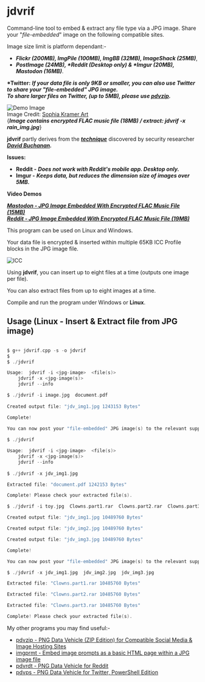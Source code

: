 # jdvrif

Command-line tool to embed & extract any file type via a JPG image. Share your "*file-embedded*" image on the following compatible sites.  

Image size limit is platform dependant:-  
* ***Flickr (200MB), ImgPile (100MB), ImgBB (32MB), ImageShack (25MB)***,
* ***PostImage (24MB), \*Reddit (Desktop only) & \*Imgur (20MB), Mastodon (16MB)***.

**\*Twitter:** ***If your data file is only *9KB or smaller*, you can also use Twitter to share your "*file-embedded*" JPG image.  
To share larger files on Twitter, *(up to 5MB)*, please use [pdvzip](https://github.com/CleasbyCode/pdvzip).***

![Demo Image](https://github.com/CleasbyCode/jdvrif/blob/main/demo_image/song.jpg)  
Image Credit: [Sophia Kramer Art](https://twitter.com/sophiakramerart/status/1688014531807584256)  
{***Image contains encrypted FLAC music file (18MB) / extract:  jdvrif  -x  rain_img.jpg***}   

**jdvrif** partly derives from the ***[technique](https://www.vice.com/en/article/bj4wxm/tiny-picture-twitter-complete-works-of-shakespeare-steganography)*** discovered by security researcher ***[David Buchanan](https://www.da.vidbuchanan.co.uk/).*** 

**Issues:**
* **Reddit -** ***Does not work with Reddit's mobile app. Desktop only.*** 
* **Imgur -** ***Keeps data, but reduces the dimension size of images over 5MB.***

**Video Demos**  

[***Mastodon - JPG Image Embedded With Encrypted FLAC Music File (15MB)***](https://youtu.be/S7O6-93vS_o)  
[***Reddit - JPG Image Embedded With Encrypted FLAC Music File (19MB)***](https://youtu.be/s_ejm3bd2Qg)

This program can be used on Linux and Windows.

Your data file is encrypted & inserted within multiple 65KB ICC Profile blocks in the JPG image file.

![ICC](https://github.com/CleasbyCode/jdvrif/blob/main/demo_image/icc.png)  

Using **jdvrif**, you can insert up to eight files at a time (outputs one image per file).  

You can also extract files from up to eight images at a time.

Compile and run the program under Windows or **Linux**.

## Usage (Linux - Insert & Extract file from JPG image)

```c

$ g++ jdvrif.cpp -s -o jdvrif
$
$ ./jdvrif 

Usage:  jdvrif -i <jpg-image>  <file(s)>  
	jdvrif -x <jpg-image(s)>  
	jdvrif --info

$ ./jdvrif -i image.jpg  document.pdf
  
Created output file: "jdv_img1.jpg 1243153 Bytes"  

Complete!  

You can now post your "file-embedded" JPG image(s) to the relevant supported platforms.
 
$ ./jdvrif

Usage:  jdvrif -i <jpg-image>  <file(s)>  
	jdvrif -x <jpg-image(s)>  
	jdvrif --info
        
$ ./jdvrif -x jdv_img1.jpg

Extracted file: "document.pdf 1242153 Bytes"

Complete! Please check your extracted file(s).

$ ./jdvrif -i toy.jpg  Clowns.part1.rar  Clowns.part2.rar  Clowns.part3.rar 

Created output file: "jdv_img1.jpg 10489760 Bytes"

Created output file: "jdv_img2.jpg 10489760 Bytes"

Created output file: "jdv_img3.jpg 10489760 Bytes"

Complete!

You can now post your "file-embedded" JPG image(s) to the relevant supported platforms.

$ ./jdvrif -x jdv_img1.jpg  jdv_img2.jpg  jdv_img3.jpg  

Extracted file: "Clowns.part1.rar 10485760 Bytes"

Extracted file: "Clowns.part2.rar 10485760 Bytes"

Extracted file: "Clowns.part3.rar 10485760 Bytes"

Complete! Please check your extracted file(s).

```

My other programs you may find useful:-  

* [pdvzip - PNG Data Vehicle (ZIP Edition) for Compatible Social Media & Image Hosting Sites](https://github.com/CleasbyCode/pdvzip)
* [imgprmt - Embed image prompts as a basic HTML page within a JPG image file](https://github.com/CleasbyCode/imgprmt)
* [pdvrdt - PNG Data Vehicle for Reddit](https://github.com/CleasbyCode/pdvrdt)  
* [pdvps - PNG Data Vehicle for Twitter, PowerShell Edition](https://github.com/CleasbyCode/pdvps)   

##

